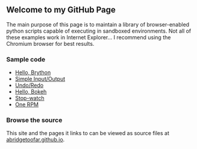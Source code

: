 ## Welcome to my GitHub Page

The main purpose of this page is to maintain a library of browser-enabled python scripts capable of executing in sandboxed environments. Not all of these examples work in Internet Explorer... I recommend using the Chromium browser for best results.

### Sample code

- [Hello, Brython](hello_world\brython.html?message=Hello%20There)
- [Simple Input/Output](inout\brython.html)
- [Undo/Redo](remember\brython.html)
- [Hello, Bokeh](hello_bokeh\brython.html)
- [Stop-watch](interval\brython.html)
- [One RPM](onerpm\brython.html)

### Browse the source

This site and the pages it links to can be viewed as source files at [abridgetoofar.github.io](https://github.com/ABridgeTooFar/abridgetoofar.github.io). 
